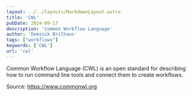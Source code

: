 ```yaml
---
layout: ../../layouts/MarkdownLayout.astro
title: 'CWL'
pubDate: 2024-09-17
description: 'Common Workflow Language'
author: 'Dominik Brilhaus'
tags: ["workflows"]
keywords: ['CWL']
url: 'cwl'
---
```


Common Workflow Language (CWL) is an open standard for describing how to run command line tools and connect them to create workflows.

Source: https://www.commonwl.org
